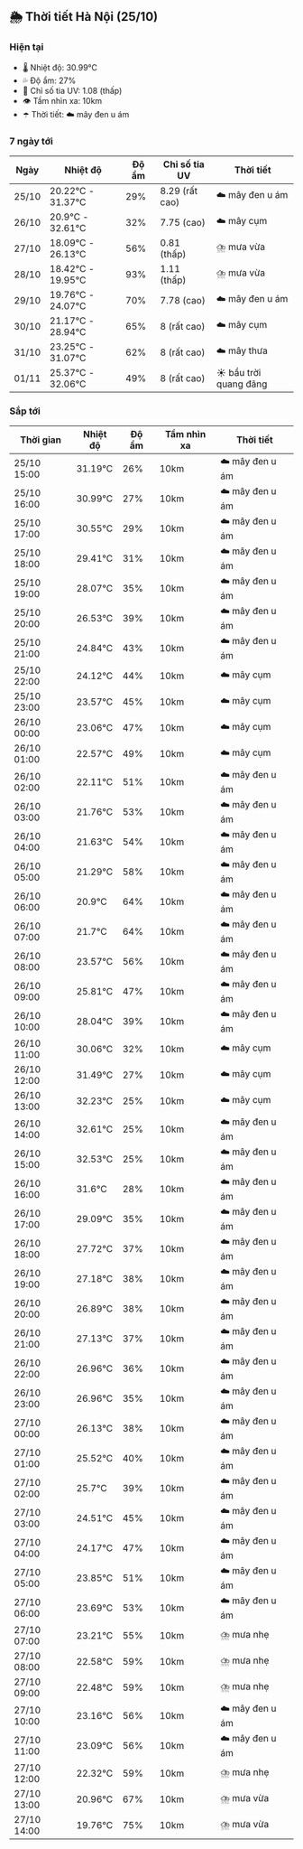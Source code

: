 ## 🌦️ Thời tiết Hà Nội (25/10)

### Hiện tại

- 🌡️ Nhiệt độ: 30.99℃
- 💦 Độ ẩm: 27%
- 🌟 Chỉ số tia UV: 1.08 (thấp)
- 👁️ Tầm nhìn xa: 10km
- ☂️ Thời tiết: ☁️ mây đen u ám

### 7 ngày tới

| Ngày | Nhiệt độ | Độ ẩm | Chỉ số tia UV | Thời tiết |
| --- | --- | --- | --- | --- |
| 25/10 | 20.22℃ - 31.37℃ | 29% | 8.29 (rất cao) | ☁️ mây đen u ám |
| 26/10 | 20.9℃ - 32.61℃ | 32% | 7.75 (cao) | ☁️ mây cụm |
| 27/10 | 18.09℃ - 26.13℃ | 56% | 0.81 (thấp) | ⛈️ mưa vừa |
| 28/10 | 18.42℃ - 19.95℃ | 93% | 1.11 (thấp) | ⛈️ mưa vừa |
| 29/10 | 19.76℃ - 24.07℃ | 70% | 7.78 (cao) | ☁️ mây đen u ám |
| 30/10 | 21.17℃ - 28.94℃ | 65% | 8 (rất cao) | ☁️ mây cụm |
| 31/10 | 23.25℃ - 31.07℃ | 62% | 8 (rất cao) | ☁️ mây thưa |
| 01/11 | 25.37℃ - 32.06℃ | 49% | 8 (rất cao) | ☀️ bầu trời quang đãng |

### Sắp tới

| Thời gian | Nhiệt độ | Độ ẩm | Tầm nhìn xa | Thời tiết |
| --- | --- | --- | --- | --- |
| 25/10 15:00 | 31.19℃ | 26% | 10km | ☁️ mây đen u ám |
| 25/10 16:00 | 30.99℃ | 27% | 10km | ☁️ mây đen u ám |
| 25/10 17:00 | 30.55℃ | 29% | 10km | ☁️ mây đen u ám |
| 25/10 18:00 | 29.41℃ | 31% | 10km | ☁️ mây đen u ám |
| 25/10 19:00 | 28.07℃ | 35% | 10km | ☁️ mây đen u ám |
| 25/10 20:00 | 26.53℃ | 39% | 10km | ☁️ mây đen u ám |
| 25/10 21:00 | 24.84℃ | 43% | 10km | ☁️ mây đen u ám |
| 25/10 22:00 | 24.12℃ | 44% | 10km | ☁️ mây cụm |
| 25/10 23:00 | 23.57℃ | 45% | 10km | ☁️ mây cụm |
| 26/10 00:00 | 23.06℃ | 47% | 10km | ☁️ mây cụm |
| 26/10 01:00 | 22.57℃ | 49% | 10km | ☁️ mây cụm |
| 26/10 02:00 | 22.11℃ | 51% | 10km | ☁️ mây đen u ám |
| 26/10 03:00 | 21.76℃ | 53% | 10km | ☁️ mây đen u ám |
| 26/10 04:00 | 21.63℃ | 54% | 10km | ☁️ mây đen u ám |
| 26/10 05:00 | 21.29℃ | 58% | 10km | ☁️ mây đen u ám |
| 26/10 06:00 | 20.9℃ | 64% | 10km | ☁️ mây đen u ám |
| 26/10 07:00 | 21.7℃ | 64% | 10km | ☁️ mây đen u ám |
| 26/10 08:00 | 23.57℃ | 56% | 10km | ☁️ mây đen u ám |
| 26/10 09:00 | 25.81℃ | 47% | 10km | ☁️ mây đen u ám |
| 26/10 10:00 | 28.04℃ | 39% | 10km | ☁️ mây đen u ám |
| 26/10 11:00 | 30.06℃ | 32% | 10km | ☁️ mây cụm |
| 26/10 12:00 | 31.49℃ | 27% | 10km | ☁️ mây cụm |
| 26/10 13:00 | 32.23℃ | 25% | 10km | ☁️ mây cụm |
| 26/10 14:00 | 32.61℃ | 25% | 10km | ☁️ mây đen u ám |
| 26/10 15:00 | 32.53℃ | 25% | 10km | ☁️ mây đen u ám |
| 26/10 16:00 | 31.6℃ | 28% | 10km | ☁️ mây đen u ám |
| 26/10 17:00 | 29.09℃ | 35% | 10km | ☁️ mây đen u ám |
| 26/10 18:00 | 27.72℃ | 37% | 10km | ☁️ mây đen u ám |
| 26/10 19:00 | 27.18℃ | 38% | 10km | ☁️ mây đen u ám |
| 26/10 20:00 | 26.89℃ | 38% | 10km | ☁️ mây đen u ám |
| 26/10 21:00 | 27.13℃ | 37% | 10km | ☁️ mây đen u ám |
| 26/10 22:00 | 26.96℃ | 36% | 10km | ☁️ mây đen u ám |
| 26/10 23:00 | 26.96℃ | 35% | 10km | ☁️ mây đen u ám |
| 27/10 00:00 | 26.13℃ | 38% | 10km | ☁️ mây đen u ám |
| 27/10 01:00 | 25.52℃ | 40% | 10km | ☁️ mây đen u ám |
| 27/10 02:00 | 25.7℃ | 39% | 10km | ☁️ mây đen u ám |
| 27/10 03:00 | 24.51℃ | 45% | 10km | ☁️ mây đen u ám |
| 27/10 04:00 | 24.17℃ | 47% | 10km | ☁️ mây đen u ám |
| 27/10 05:00 | 23.85℃ | 51% | 10km | ☁️ mây đen u ám |
| 27/10 06:00 | 23.69℃ | 53% | 10km | ☁️ mây đen u ám |
| 27/10 07:00 | 23.21℃ | 55% | 10km | ⛈️ mưa nhẹ |
| 27/10 08:00 | 22.58℃ | 59% | 10km | ⛈️ mưa nhẹ |
| 27/10 09:00 | 22.48℃ | 59% | 10km | ⛈️ mưa nhẹ |
| 27/10 10:00 | 23.16℃ | 56% | 10km | ☁️ mây đen u ám |
| 27/10 11:00 | 23.09℃ | 56% | 10km | ☁️ mây đen u ám |
| 27/10 12:00 | 22.32℃ | 59% | 10km | ⛈️ mưa nhẹ |
| 27/10 13:00 | 20.96℃ | 67% | 10km | ⛈️ mưa vừa |
| 27/10 14:00 | 19.76℃ | 75% | 10km | ⛈️ mưa vừa |
